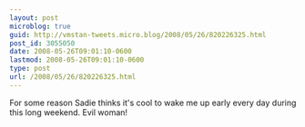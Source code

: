 ```yaml
---
layout: post
microblog: true
guid: http://vmstan-tweets.micro.blog/2008/05/26/820226325.html
post_id: 3055050
date: 2008-05-26T09:01:10-0600
lastmod: 2008-05-26T09:01:10-0600
type: post
url: /2008/05/26/820226325.html
---
```

For some reason Sadie thinks it's cool to wake me up early every day during this long weekend. Evil woman!
